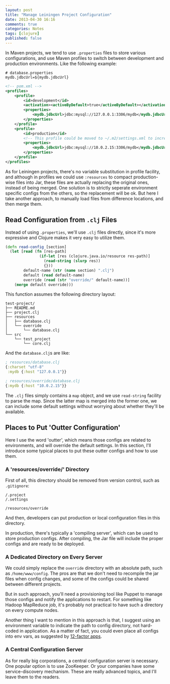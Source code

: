 ```yaml
---
layout: post
title: "Manage Leiningen Project Configuration"
date: 2013-04-30 16:16
comments: true
categories: Notes
tags: [clojure]
published: false
---
```


In Maven projects, we tend to use `.properties` files to store various configurations, and use Maven profiles to switch between development and production environments. Like the following example:

```text
# database.properties
mydb.jdbcUrl=${mydb.jdbcUrl}
```

```xml
<!-- pom.xml -->
<profiles>
    <profile>
        <id>development</id>
        <activation><activeByDefault>true</activeByDefault></activation>
        <properties>
            <mydb.jdbcUrl>jdbc:mysql://127.0.0.1:3306/mydb</mydb.jdbcUrl>
        </properties>
    </profile>
    <profile>
        <id>production</id>
        <!-- This profile could be moved to ~/.m2/settings.xml to increase security. -->
        <properties>
            <mydb.jdbcUrl>jdbc:mysql://10.0.2.15:3306/mydb</mydb.jdbcUrl>
        </properties>
    </profile>
</profiles>
```

As for Leiningen projects, there's no variable substitution in profile facility, and although in profiles we could use `:resources` to compact production-wise files into Jar, these files are actually replacing the original ones, instead of being merged. One solution is to strictly seperate environment specific configs from the others, so the replacement will be ok. But here I take another approach, to manually load files from difference locations, and then merge them.

<!-- more -->

## Read Configuration from `.clj` Files

Instead of using `.properties`, we'll use `.clj` files directly, since it's more expressive and Clojure makes it very easy to utilize them. 

```clojure
(defn read-config [section]
  (let [read (fn [res-path]
               (if-let [res (clojure.java.io/resource res-path)]
                 (read-string (slurp res))
                 {}))
        default-name (str (name section) ".clj")
        default (read default-name)
        override (read (str "override/" default-name))]
    (merge default override)))
```

This function assumes the following directory layout:

```text
test-project/
├── README.md
├── project.clj
├── resources
│   ├── database.clj
│   └── override
│       └── database.clj
└── src
    └── test_project
        └── core.clj
```

And the `database.clj`s are like:

```clojure
; resources/database.clj
{:charset "utf-8"
 :mydb {:host "127.0.0.1"}}

; resources/override/database.clj
{:mydb {:host "10.0.2.15"}}
```

The `.clj` files simply contains a `map` object, and we use `read-string` facility to parse the map. Since the latter map is merged into the former one, we can include some default settings without worrying about whether they'll be available.

## Places to Put 'Outter Configuration'

Here I use the word 'outter', which means those configs are related to environments, and will override the default settings. In this section, I'll introduce some typical places to put these outter configs and how to use them.

### A 'resources/override/' Directory

First of all, this directory should be removed from version control, such as `.gitignore`:

```text
/.project
/.settings

/resources/override
```

And then, developers can put production or local configuration files in this directory.

In production, there's typically a 'compiling server', which can be used to store production configs. After compiling, the Jar file will include the proper configs and are ready to be deployed.

### A Dedicated Directory on Every Server

We could simply replace the `override` directory with an absolute path, such as `/home/www/config`. The pros are that we don't need to recompile the jar files when config changes, and some of the configs could be shared between different projects. 

But in such approach, you'll need a provisioning tool like Puppet to manage those configs and notify the applications to restart. For something like Hadoop MapReduce job, it's probably not practical to have such a directory on every compute nodes.

Another thing I want to mention in this approach is that, I suggest using an environment variable to indicate the path to config directory, not hard-coded in application. As a matter of fact, you could even place all configs into env vars, as suggested by [12-factor apps](http://www.12factor.net/config).

### A Central Configuration Server

As for really big corporations, a central configuration server is necessary. One popular option is to use ZooKeeper. Or your companies have some service-discovery mechanism. These are really advanced topics, and I'll leave them to the readers.

